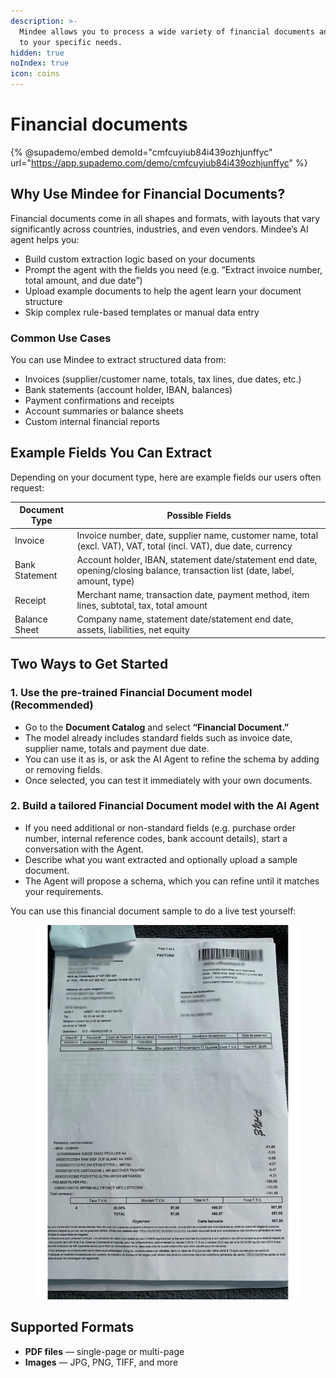 ```yaml
---
description: >-
  Mindee allows you to process a wide variety of financial documents and adapts
  to your specific needs.
hidden: true
noIndex: true
icon: coins
---
```


# Financial documents

{% @supademo/embed demoId="cmfcuyiub84i439ozhjunffyc" url="https://app.supademo.com/demo/cmfcuyiub84i439ozhjunffyc" %}

## Why Use Mindee for Financial Documents?

Financial documents come in all shapes and formats, with layouts that vary significantly across countries, industries, and even vendors. Mindee’s AI agent helps you:

* Build custom extraction logic based on your documents
* Prompt the agent with the fields you need (e.g. “Extract invoice number, total amount, and due date”)
* Upload example documents to help the agent learn your document structure
* Skip complex rule-based templates or manual data entry

### Common Use Cases

You can use Mindee to extract structured data from:

* Invoices (supplier/customer name, totals, tax lines, due dates, etc.)
* Bank statements (account holder, IBAN, balances)
* Payment confirmations and receipts
* Account summaries or balance sheets
* Custom internal financial reports

## Example Fields You Can Extract

Depending on your document type, here are example fields our users often request:

| Document Type  | Possible Fields                                                                                                                |
| -------------- | ------------------------------------------------------------------------------------------------------------------------------ |
| Invoice        | Invoice number, date, supplier name, customer name, total (excl. VAT), VAT, total (incl. VAT), due date, currency              |
| Bank Statement | Account holder, IBAN, statement date/statement end date, opening/closing balance, transaction list (date, label, amount, type) |
| Receipt        | Merchant name, transaction date, payment method, item lines, subtotal, tax, total amount                                       |
| Balance Sheet  | Company name, statement date/statement end date, assets, liabilities, net equity                                               |

## Two Ways to Get Started

### **1. Use the pre-trained Financial Document model (Recommended)**

* Go to the **Document Catalog** and select **“Financial Document.”**
* The model already includes standard fields such as invoice date, supplier name, totals and payment due date.
* You can use it as is, or ask the AI Agent to refine the schema by adding or removing fields.
* Once selected, you can test it immediately with your own documents.

### **2. Build a tailored Financial Document model with the AI Agent**

* If you need additional or non-standard fields (e.g. purchase order number, internal reference codes, bank account details), start a conversation with the Agent.
* Describe what you want extracted and optionally upload a sample document.
* The Agent will propose a schema, which you can refine until it matches your requirements.

You can use this financial document sample to do a live test yourself:

<figure><img src="../.gitbook/assets/invoice-model-sample.png" alt="an anonymized invoice sample"><figcaption></figcaption></figure>

## Supported Formats

* **PDF files** — single-page or multi-page
* **Images** — JPG, PNG, TIFF, and more
